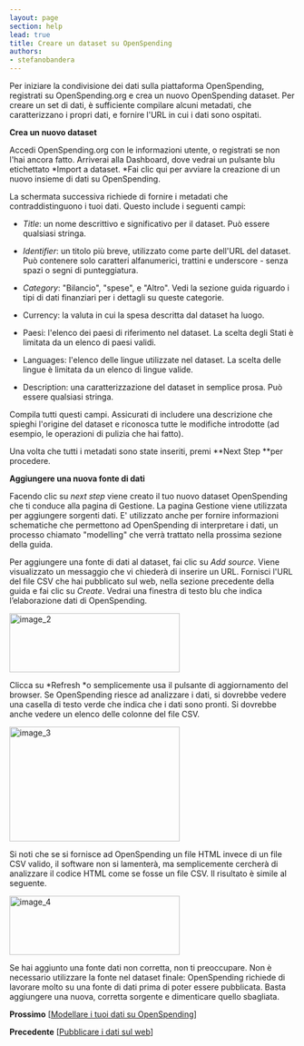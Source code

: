 ```yaml
---
layout: page
section: help
lead: true
title: Creare un dataset su OpenSpending
authors:
- stefanobandera
---
```

Per iniziare la condivisione dei dati sulla piattaforma OpenSpending, registrati su OpenSpending.org e crea un nuovo OpenSpending dataset. Per creare un set di dati, è sufficiente compilare alcuni metadati, che caratterizzano i propri dati, e fornire l'URL in cui i dati sono ospitati.

**Crea un nuovo dataset**

Accedi OpenSpending.org con le informazioni utente, o registrati se non l'hai ancora fatto. Arriverai alla Dashboard, dove vedrai un pulsante blu etichettato *Import a dataset. *Fai clic qui per avviare la creazione di un nuovo insieme di dati su OpenSpending.

La schermata successiva richiede di fornire i metadati che contraddistinguono i tuoi dati. Questo include i seguenti campi:

* *Title*: un nome descrittivo e significativo per il dataset. Può essere qualsiasi stringa.

* *Identifier*: un titolo più breve, utilizzato come parte dell'URL del dataset. Può contenere solo caratteri alfanumerici, trattini e underscore - senza spazi o segni di punteggiatura.

* *Category*: "Bilancio", "spese", e "Altro". Vedi la sezione guida riguardo i tipi di dati finanziari per i dettagli su queste categorie.

* Currency: la valuta in cui la spesa descritta dal dataset ha luogo.

* Paesi: l'elenco dei paesi di riferimento nel dataset. La scelta degli Stati è limitata da un elenco di paesi validi.

* Languages: l'elenco delle lingue utilizzate nel dataset. La scelta delle lingue è limitata da un elenco di lingue valide.

* Description: una caratterizzazione del dataset in semplice prosa. Può essere qualsiasi stringa.

Compila tutti questi campi. Assicurati di includere una descrizione che spieghi l'origine del dataset e riconosca tutte le modifiche introdotte (ad esempio, le operazioni di pulizia che hai fatto).

Una volta che tutti i metadati sono state inseriti, premi **Next Step **per procedere.

**Aggiungere una nuova fonte di dati**

Facendo clic su *next step* viene creato il tuo nuovo dataset OpenSpending che ti conduce alla pagina di Gestione. La pagina Gestione viene utilizzata per aggiungere sorgenti dati. E' utilizzato anche per fornire informazioni schematiche che permettono ad OpenSpending di interpretare i dati, un processo chiamato "modelling" che verrà trattato nella prossima sezione della guida.

Per aggiungere una fonte di dati al dataset, fai clic su *Add source*. Viene visualizzato un messaggio che vi chiederà di inserire un URL. Fornisci l'URL del file CSV che hai pubblicato sul web, nella sezione precedente della guida e fai clic su *Create*. Vedrai una finestra di testo blu che indica l’elaborazione dati di OpenSpending.

<img class="alignnone size-medium wp-image-1564" src="http://community.openspending.org/files/2013/09/image_2-300x104.png" alt="image_2" width="300" height="104" />

Clicca su *Refresh *o semplicemente usa il pulsante di aggiornamento del browser. Se OpenSpending riesce ad analizzare i dati, si dovrebbe vedere una casella di testo verde che indica che i dati sono pronti. Si dovrebbe anche vedere un elenco delle colonne del file CSV.

<img class="alignnone size-medium wp-image-1565" src="http://community.openspending.org/files/2013/09/image_3-300x202.png" alt="image_3" width="300" height="202" />

Si noti che se si fornisce ad OpenSpending un file HTML invece di un file CSV valido, il software non si lamenterà, ma semplicemente cercherà di analizzare il codice HTML come se fosse un file CSV. Il risultato è simile al seguente.

<img class="alignnone size-medium wp-image-1566" src="http://community.openspending.org/files/2013/09/image_4-300x104.png" alt="image_4" width="300" height="104" />

Se hai aggiunto una fonte dati non corretta, non ti preoccupare. Non è necessario utilizzare la fonte nel dataset finale: OpenSpending richiede di lavorare molto su una fonte di dati prima di poter essere pubblicata. Basta aggiungere una nuova, corretta sorgente e dimenticare quello sbagliata.

**Prossimo** [<a href="../modellare-i-tuoi-dati-su-openspending/">Modellare i tuoi dati su OpenSpending</a>]

**Precedente** [<a href="../pubblicare-i-dati-sul-web/">Pubblicare i dati sul web</a>]
